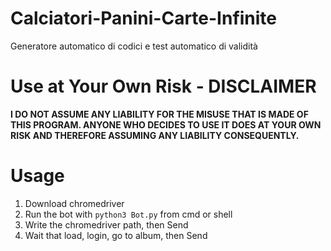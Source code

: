 # Calciatori-Panini-Carte-Infinite
Generatore automatico di codici e test automatico di validità

# Use at Your Own Risk - DISCLAIMER
**I DO NOT ASSUME ANY LIABILITY FOR THE MISUSE THAT IS MADE OF THIS PROGRAM.
ANYONE WHO DECIDES TO USE IT DOES AT YOUR OWN RISK AND THEREFORE ASSUMING ANY LIABILITY CONSEQUENTLY.**

# Usage
1. Download chromedriver
2. Run the bot with `python3 Bot.py` from cmd or shell
3. Write the chromedriver path, then Send
4. Wait that load, login, go to album, then Send
